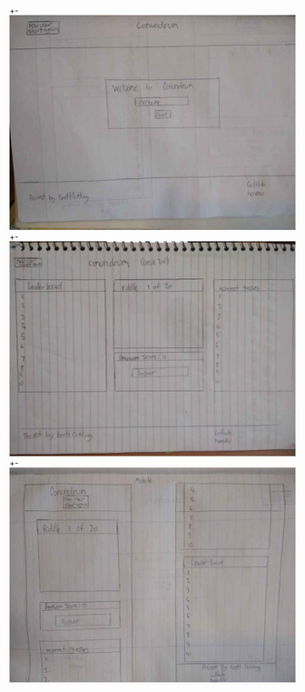 +- ![user screen](wireframe-userscreen.jpg)
+- ![quiz desktop](wireframe-quizpage.jpg)
+- ![quiz mobile](wireframe-mobile.jpg)